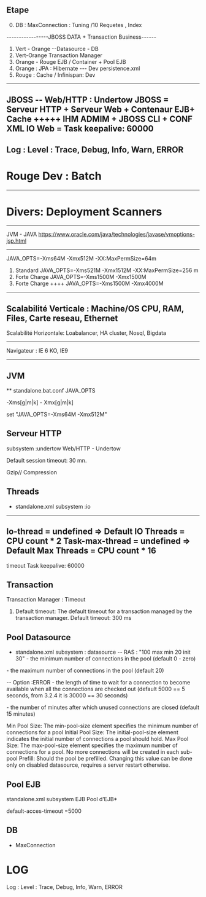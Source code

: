 ## Etape
0.  DB :  MaxConnection :  Tuning /10 Requetes , Index

-----------------JBOSS DATA + Transaction Business------
1.  Vert - Orange --Datasource - DB
2.  Vert-Orange Transaction Manager
3.  Orange - Rouge EJB  / Container  + Pool EJB
4.  Orange : JPA :  Hibernate --- Dev   persistence.xml
5.  Rouge : Cache / Infinispan:  Dev 
----------------------
JBOSS -- Web/HTTP : Undertow
JBOSS = Serveur HTTP + Serveur Web + Contenaur EJB+ Cache +++++ IHM  ADMIM + JBOSS CLI + CONF XML
IO Web = Task keepalive: 60000
-----------------------
Log  :  Level :  Trace,  Debug,  Info, Warn, ERROR
-------------------------------
# Rouge Dev : Batch
-----------------
# Divers:    Deployment Scanners

--------------------
JVM - JAVA
 https://www.oracle.com/java/technologies/javase/vmoptions-jsp.html
*****
JAVA_OPTS=-Xms64M -Xmx512M
-XX:MaxPermSize=64m

1.  Standard
JAVA_OPTS=-Xms521M -Xmx1512M  -XX:MaxPermSize=256 m
2.  Forte Charge 
JAVA_OPTS=-Xms1500M -Xmx1500M
3. Forte Charge ++++
JAVA_OPTS=-Xms1500M -Xmx4000M
-------------------------
Scalabilité Verticale : Machine/OS  CPU, RAM, Files, Carte reseau, Ethernet
------------------------
Scalabilité Horizontale:  Loabalancer,  HA cluster, Nosql, Bigdata

-----
Navigateur : IE 6 KO,  IE9  
**********************************************************
## JVM
** standalone.bat.conf
JAVA_OPTS

-Xms<heap size>[g|m|k] -
Xmx<heap size>[g|m|k]

set "JAVA_OPTS=-Xms64M -Xmx512M"

## Serveur HTTP 
subsystem :undertow
Web/HTTP - Undertow

Default session timeout:
30 mn.

Gzip//  Compression
 <!-- ADD THIS FOR GZIP COMPRESSION -->
  <filter-ref name="gzipFilter" predicate="exists['%{o,Content-Type}'] and regex[pattern='(?:application/javascript|text/css|text/html|text/xml|application/json)(;.*)?', value=%{o,Content-Type}, full-match=true]"/>  
  <!-- /GZIP COMPRESSION -->

##  Threads
* standalone.xml
subsystem :io
--------------------------------------
Io-thread	= undefined => Default IO Threads = CPU  count * 2
Task-max-thread = undefined => Default Max Threads = CPU count * 16
----------------------------------------------------

timeout Task keepalive:
60000

## Transaction
Transaction Manager : Timeout

1. Default timeout:	The default timeout for a transaction managed by the transaction manager.
Default timeout:
300 ms

## Pool  Datasource
* standalone.xml
subsystem :  datasource
--  RAS :  "100 max   min 20     init 30"
<min-pool-size> - the minimum number of connections in the pool (default 0 - zero)

<max-pool-size> - the maximum number of connections in the pool (default 20)

-- Option :ERROR
<blocking-timeout-millis> - the length of time to wait for a connection to become available when all the connections are checked out (default 5000 == 5 seconds, from 3.2.4 it is 30000 == 30 seconds)

<idle-timeout-minutes> - the number of minutes after which unused connections are closed (default 15 minutes)

Min Pool Size:	The min-pool-size element specifies the minimum number of connections for a pool
Initial Pool Size:	The initial-pool-size element indicates the initial number of connections a pool should hold.
Max Pool Size:	The max-pool-size element specifies the maximum number of connections for a pool. No more connections will be created in each sub-pool
Prefill:	Should the pool be prefilled. Changing this value can be done only on disabled datasource, requires a server restart otherwise.

## Pool  EJB
standalone.xml
subsystem  EJB
Pool d’EJB*

default-acces-timeout =5000

## DB 
- MaxConnection

# LOG
Log  :  Level :  Trace,  Debug,  Info, Warn, ERROR


